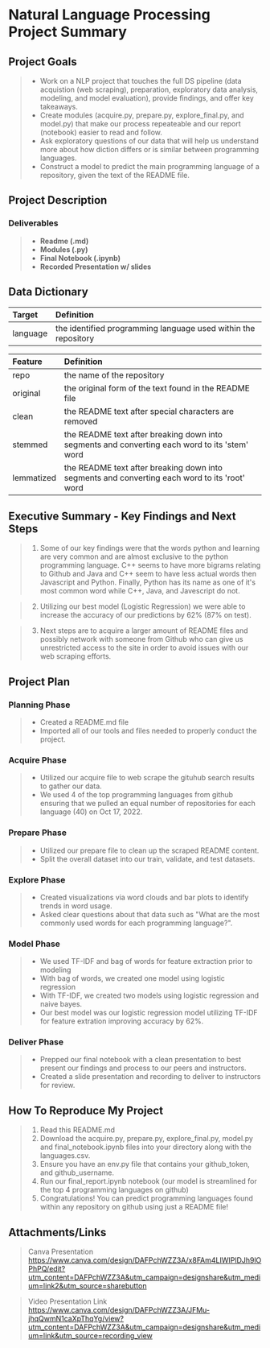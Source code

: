 # Natural Language Processing Project Summary

## Project Goals

> - Work on a NLP project that touches the full DS pipeline (data acquistion (web scraping), preparation, exploratory data analysis, modeling, and model evaluation), provide findings, and offer key takeaways.
> - Create modules (acquire.py, prepare.py, explore_final.py, and model.py) that make our process repeateable and our report (notebook) easier to read and follow.
> - Ask exploratory questions of our data that will help us understand more about how diction differs or is similar between programming languages.
> - Construct a model to predict the main programming language of a repository, given the text of the README file.


## Project Description

### Deliverables

> - **Readme (.md)**
> - **Modules (.py)**
> - **Final Notebook (.ipynb)**
> - **Recorded Presentation w/ slides**

## Data Dictionary

|Target|Definition
|:-------|:----------|
|language|the identified programming language used within the repository|

|Feature|Definition|
|:-------|:----------|
|repo        |the name of the repository|
|original    |the original form of the text found in the README file|
|clean       |the README text after special characters are removed|
|stemmed     |the README text after breaking down into segments and converting each word to its 'stem' word|
|lemmatized  |the README text after breaking down into segments and converting each word to its 'root' word| 


## Executive Summary - Key Findings and Next Steps
> 1. Some of our key findings were that the words python and learning are very common and are almost exclusive to the python programming language.  C++ seems to have more bigrams relating to Github and Java and C++ seem to have less actual words then Javascript and Python.  Finally, Python has its name as one of it's most common word while C++, Java, and Javescript do not.  

> 2. Utilizing our best model (Logistic Regression) we were able to increase the accuracy of our predictions by 62% (87% on test).

> 3. Next steps are to acquire a larger amount of README files and possibly network with someone from Github who can give us unrestricted access to the site in order to avoid issues with our web scraping efforts.

## Project Plan

### Planning Phase

> - Created a README.md file
> - Imported all of our tools and files needed to properly conduct the project.

### Acquire Phase

> - Utilized our acquire file to web scrape the gituhub search results to gather our data.
> - We used 4 of the top programming languages from github ensuring that we pulled an equal number of repositories for each language (40) on Oct 17, 2022.

### Prepare Phase

> - Utilized our prepare file to clean up the scraped README content.
> - Split the overall dataset into our train, validate, and test datasets.

### Explore Phase

> - Created visualizations via word clouds and bar plots to identify trends in word usage.
> - Asked clear questions about that data such as "What are the most commonly used words for each programming language?".

### Model Phase

> - We used TF-IDF and bag of words for feature extraction prior to modeling
> - With bag of words, we created one model using logistic regression
> - With TF-IDF, we created two models using logistic regression and naive bayes.
> - Our best model was our logistic regression model utilizing TF-IDF for feature extration improving accuracy by 62%.

### Deliver Phase

> - Prepped our final notebook with a clean presentation to best present our findings and process to our peers and instructors.
> - Created a slide presentation and recording to deliver to instructors for review.

## How To Reproduce My Project

> 1. Read this README.md
> 2. Download the acquire.py, prepare.py, explore_final.py, model.py and final_notebook.ipynb files into your directory along with the languages.csv.
> 3. Ensure you have an env.py file that contains your github_token, and github_username.
> 4. Run our final_report.ipynb notebook (our model is streamlined for the top 4 programming languages on github)
> 4. Congratulations! You can predict programming languages found within any repository on github using just a README file!

## Attachments/Links

> Canva Presentation
> https://www.canva.com/design/DAFPchWZZ3A/x8FAm4LIWIPlDJh9lOPhPQ/edit?utm_content=DAFPchWZZ3A&utm_campaign=designshare&utm_medium=link2&utm_source=sharebutton

> Video Presentation Link
> https://www.canva.com/design/DAFPchWZZ3A/JFMu-jhqQwmN1caXpThqYg/view?utm_content=DAFPchWZZ3A&utm_campaign=designshare&utm_medium=link&utm_source=recording_view